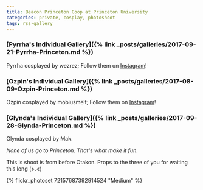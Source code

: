 ```yaml
---
title: Beacon Princeton Coop at Princeton University
categories: private, cosplay, photoshoot
tags: rss-gallery
---
```


### [Pyrrha's Individual Gallery]({% link _posts/galleries/2017-09-21-Pyrrha-Princeton.md %})

Pyrrha cosplayed by wezrez; Follow them on [Instagram](https://www.instagram.com/wezrez)! 

### [Ozpin's Individual Gallery]({% link _posts/galleries/2017-08-09-Ozpin-Princeton.md %})

Ozpin cosplayed by mobiusmelt; Follow them on [Instagram](https://www.instagram.com/mobiusmelt)!

### [Glynda's Individual Gallery]({% link _posts/galleries/2017-09-28-Glynda-Princeton.md %})

Glynda cosplayed by Mak.

*None of us go to Princeton. That's what make it fun.*

This is shoot is from before Otakon. Props to the three of you for waiting this long (>.<)

{% flickr_photoset 72157687392914524 "Medium" %}